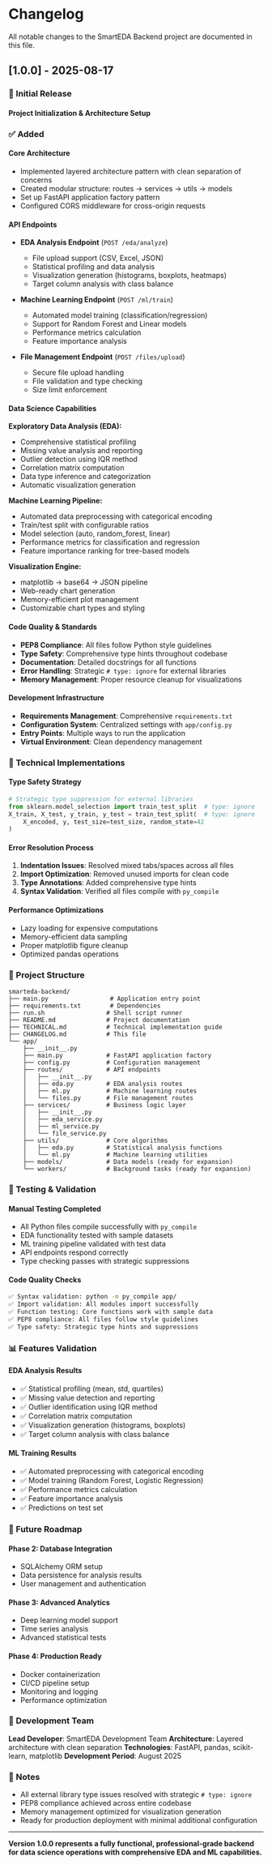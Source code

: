 # Changelog

All notable changes to the SmartEDA Backend project are documented in this file.

## [1.0.0] - 2025-08-17

### 🚀 Initial Release

#### Project Initialization & Architecture Setup

### ✅ Added

#### **Core Architecture**

- Implemented layered architecture pattern with clean separation of concerns
- Created modular structure: routes → services → utils → models
- Set up FastAPI application factory pattern
- Configured CORS middleware for cross-origin requests

#### **API Endpoints**

- **EDA Analysis Endpoint** (`POST /eda/analyze`)
  - File upload support (CSV, Excel, JSON)
  - Statistical profiling and data analysis
  - Visualization generation (histograms, boxplots, heatmaps)
  - Target column analysis with class balance
  
- **Machine Learning Endpoint** (`POST /ml/train`)
  - Automated model training (classification/regression)
  - Support for Random Forest and Linear models
  - Performance metrics calculation
  - Feature importance analysis
  
- **File Management Endpoint** (`POST /files/upload`)
  - Secure file upload handling
  - File validation and type checking
  - Size limit enforcement

#### **Data Science Capabilities**

**Exploratory Data Analysis (EDA):**

- Comprehensive statistical profiling
- Missing value analysis and reporting
- Outlier detection using IQR method
- Correlation matrix computation
- Data type inference and categorization
- Automatic visualization generation

**Machine Learning Pipeline:**

- Automated data preprocessing with categorical encoding
- Train/test split with configurable ratios
- Model selection (auto, random_forest, linear)
- Performance metrics for classification and regression
- Feature importance ranking for tree-based models

**Visualization Engine:**

- matplotlib → base64 → JSON pipeline
- Web-ready chart generation
- Memory-efficient plot management
- Customizable chart types and styling

#### **Code Quality & Standards**

- **PEP8 Compliance**: All files follow Python style guidelines
- **Type Safety**: Comprehensive type hints throughout codebase
- **Documentation**: Detailed docstrings for all functions
- **Error Handling**: Strategic `# type: ignore` for external libraries
- **Memory Management**: Proper resource cleanup for visualizations

#### **Development Infrastructure**

- **Requirements Management**: Comprehensive `requirements.txt`
- **Configuration System**: Centralized settings with `app/config.py`
- **Entry Points**: Multiple ways to run the application
- **Virtual Environment**: Clean dependency management

### 🔧 Technical Implementations

#### **Type Safety Strategy**

```python
# Strategic type suppression for external libraries
from sklearn.model_selection import train_test_split  # type: ignore
X_train, X_test, y_train, y_test = train_test_split(  # type: ignore
    X_encoded, y, test_size=test_size, random_state=42
)
```

#### **Error Resolution Process**

1. **Indentation Issues**: Resolved mixed tabs/spaces across all files
2. **Import Optimization**: Removed unused imports for clean code
3. **Type Annotations**: Added comprehensive type hints
4. **Syntax Validation**: Verified all files compile with `py_compile`

#### **Performance Optimizations**

- Lazy loading for expensive computations
- Memory-efficient data sampling
- Proper matplotlib figure cleanup
- Optimized pandas operations

### 📁 Project Structure

```text
smarteda-backend/
├── main.py                 # Application entry point
├── requirements.txt        # Dependencies
├── run.sh                 # Shell script runner
├── README.md              # Project documentation
├── TECHNICAL.md           # Technical implementation guide
├── CHANGELOG.md           # This file
└── app/
    ├── __init__.py
    ├── main.py            # FastAPI application factory
    ├── config.py          # Configuration management
    ├── routes/            # API endpoints
    │   ├── __init__.py
    │   ├── eda.py         # EDA analysis routes
    │   ├── ml.py          # Machine learning routes
    │   └── files.py       # File management routes
    ├── services/          # Business logic layer
    │   ├── __init__.py
    │   ├── eda_service.py
    │   ├── ml_service.py
    │   └── file_service.py
    ├── utils/             # Core algorithms
    │   ├── eda.py         # Statistical analysis functions
    │   └── ml.py          # Machine learning utilities
    ├── models/            # Data models (ready for expansion)
    └── workers/           # Background tasks (ready for expansion)
```

### 🧪 Testing & Validation

#### **Manual Testing Completed**

- All Python files compile successfully with `py_compile`
- EDA functionality tested with sample datasets
- ML training pipeline validated with test data
- API endpoints respond correctly
- Type checking passes with strategic suppressions

#### **Code Quality Checks**

```bash
✅ Syntax validation: python -m py_compile app/
✅ Import validation: All modules import successfully
✅ Function testing: Core functions work with sample data
✅ PEP8 compliance: All files follow style guidelines
✅ Type safety: Strategic type hints and suppressions
```

### 📊 Features Validation

#### **EDA Analysis Results**

- ✅ Statistical profiling (mean, std, quartiles)
- ✅ Missing value detection and reporting
- ✅ Outlier identification using IQR method
- ✅ Correlation matrix computation
- ✅ Visualization generation (histograms, boxplots)
- ✅ Target column analysis with class balance

#### **ML Training Results**

- ✅ Automated preprocessing with categorical encoding
- ✅ Model training (Random Forest, Logistic Regression)
- ✅ Performance metrics calculation
- ✅ Feature importance analysis
- ✅ Predictions on test set

### 🔮 Future Roadmap

#### **Phase 2: Database Integration**

- SQLAlchemy ORM setup
- Data persistence for analysis results
- User management and authentication

#### **Phase 3: Advanced Analytics**

- Deep learning model support
- Time series analysis
- Advanced statistical tests

#### **Phase 4: Production Ready**

- Docker containerization
- CI/CD pipeline setup
- Monitoring and logging
- Performance optimization

### 👥 Development Team

**Lead Developer**: SmartEDA Development Team
**Architecture**: Layered architecture with clean separation
**Technologies**: FastAPI, pandas, scikit-learn, matplotlib
**Development Period**: August 2025

### 📝 Notes

- All external library type issues resolved with strategic `# type: ignore`
- PEP8 compliance achieved across entire codebase
- Memory management optimized for visualization generation
- Ready for production deployment with minimal additional configuration

---

**Version 1.0.0 represents a fully functional, professional-grade backend for data science operations with comprehensive EDA and ML capabilities.**
